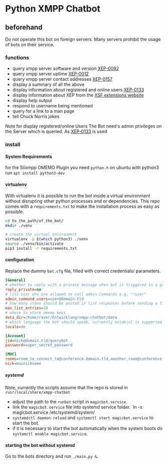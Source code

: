 # Python XMPP Chatbot

## beforehand
Do not operate this bot on foreign servers. Many servers prohibit the usage of bots on their service.

### functions
- query xmpp server software and version [XEP-0092](https://xmpp.org/extensions/xep-0092.html)
- query xmpp server uptime [XEP-0012](https://xmpp.org/extensions/xep-0012.html)
- query xmpp server contact addresses [XEP-0157](https://xmpp.org/extensions/xep-0157.html)
- display a summary of all the above
- display information about registered and online users [XEP-0133](https://xmpp.org/extensions/xep-0133.html)
- display information about XEP from the [XSF extensions website](https://xmpp.org/extensions/)
- display help output
- respond to username being mentioned
- query for a link to a man page
- tell Chuck Norris jokes

Note for display registered/online Users The Bot need's admin privileges on the Server which is queried.
As [XEP-0133](https://xmpp.org/extensions/xep-0133.html) is used 

### install
#### System Requirements
for the Slixmpp OMEMO Plugin you need `python.h` on ubuntu with python3 run
`apt install python3-dev`

#### virtualenv
With virtualenv it is possible to run the bot inside a virtual environment without disrupting other python processes
 and or dependencies. This repo comes with a `requirements.txt` to make the installation process as easy as possible.
 ````bash
cd to_the_path/of_the_bot/
mkdir ./venv

# create the virtual environment
virtualenv -p $(which python3) ./venv
source ./venv/bin/activate
pip3 install -r requirements.txt
````

#### configuration
Replace the dummy `bot.cfg` file, filled with correct credentials/ parameters.
````cfg
[General]
# whether to reply with a private message when bot is triggered in a group chat yes|no
reply_private=no
# list user who are allowed to call admin Commands e.g. "!user"
admin_command_users=user@domain.tld
# how many items should be posted in list responses before sending a file.
max_list_entries=10
# where to store omemo keys
data_dir=/home/raver/Entwicklung/xmpp-chatbot/data 
# which language the bot should speak, currently en|de|nl is supported
locale=de

[Account]
jid=nick@domain.tld/querybot
password=super_secret_password

[MUC]
rooms=room_to_connect_to@conference.domain.tld,another_room@conference.domain.tld
nick=mucnickname
````
##### systemd
Note, currently the scripts assume that the repo is stored in `/usr/local/share/xmpp-chatbot`

- adjust the path to the `runbot` script in `magicbot.service`.
- link the `magicbot.service` file into systemd service folder.  `ln -s magicbot.service /etc/systemd/system/
- `systemdctl daemon-reload` and `systemctl start magicbot.service` to start the bot.
- if it is necessary to start the bot automatically when the system boots do `systemctl enable magicbot.service`.

#### starting the bot without systemd
Go to the bots directory and run `./main.py &`.
